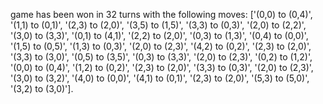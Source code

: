 
game has been won in 32 turns with the following moves: ['(0,0) to (0,4)', '(1,1) to (0,1)', '(2,3) to (2,0)', '(3,5) to (1,5)', '(3,3) to (0,3)', '(2,0) to (2,2)', '(3,0) to (3,3)', '(0,1) to (4,1)', '(2,2) to (2,0)', '(0,3) to (1,3)', '(0,4) to (0,0)', '(1,5) to (0,5)', '(1,3) to (0,3)', '(2,0) to (2,3)', '(4,2) to (0,2)', '(2,3) to (2,0)', '(3,3) to (3,0)', '(0,5) to (3,5)', '(0,3) to (3,3)', '(2,0) to (2,3)', '(0,2) to (1,2)', '(0,0) to (0,4)', '(1,2) to (0,2)', '(2,3) to (2,0)', '(3,3) to (0,3)', '(2,0) to (2,3)', '(3,0) to (3,2)', '(4,0) to (0,0)', '(4,1) to (0,1)', '(2,3) to (2,0)', '(5,3) to (5,0)', '(3,2) to (3,0)'].
